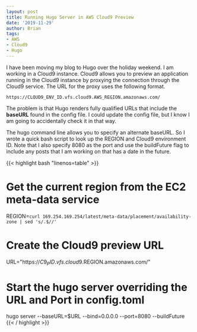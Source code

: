 ```yaml
---
layout: post
title: Running Hugo Server in AWS Cloud9 Preview
date: '2019-11-29'
author: Brian
tags: 
- AWS
- Cloud9
- Hugo
---
```


I have been moving my blog to Hugo over the holiday weekend. I am working in 
a Cloud9 instance. Cloud9 allows you to preview an application running in the 
Cloud9 instance by proxying the connection through the Cloud9 service. The URL
for the proxy uses the following format.

```
https://CLOUD9_ENV_ID.vfs.cloud9.AWS_REGION.amazonaws.com/
```

The problem is that Hugo renders fully qualified URLs that include the 
**baseURL** found in the config file. I could update the config file, but I
know I am going to accidentally check it in that way. 

The hugo command line allows you to specify an alternate baseURL. So I wrote a 
quick bash script to look up the REGION and Cloud9 environment ID. Note that I 
also specify 8080 as the port and use the buildFuture flag to include any
posts that I am working on that has a date in the future. 


{{< highlight bash "linenos=table" >}}
# Get the current region from the EC2 meta-data service
REGION=`curl 169.254.169.254/latest/meta-data/placement/availability-zone | sed 's/.$//'`

# Create the Cloud9 preview URL
URL="https://$C9_PID.vfs.cloud9.$REGION.amazonaws.com/"

# Start the hugo server overriding the URL and Port in config.toml 
hugo server --baseURL=$URL --bind=0.0.0.0 --port=8080 --buildFuture
{{< / highlight >}}